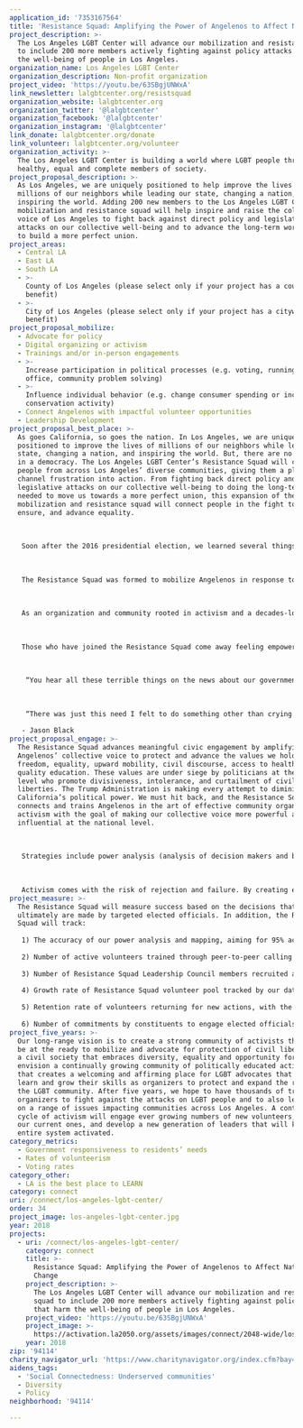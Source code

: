 ```yaml
---
application_id: '7353167564'
title: 'Resistance Squad: Amplifying the Power of Angelenos to Affect National Change'
project_description: >-
  The Los Angeles LGBT Center will advance our mobilization and resistance squad
  to include 200 more members actively fighting against policy attacks that harm
  the well-being of people in Los Angeles.
organization_name: Los Angeles LGBT Center
organization_description: Non-profit organization
project_video: 'https://youtu.be/63SBgjUNWxA'
link_newsletter: lalgbtcenter.org/resistsquad
organization_website: lalgbtcenter.org
organization_twitter: '@lalgbtcenter'
organization_facebook: '@lalgbtcenter'
organization_instagram: '@lalgbtcenter'
link_donate: lalgbtcenter.org/donate
link_volunteer: lalgbtcenter.org/volunteer
organization_activity: >-
  The Los Angeles LGBT Center is building a world where LGBT people thrive as
  healthy, equal and complete members of society.
project_proposal_description: >-
  As Los Angeles, we are uniquely positioned to help improve the lives of
  millions of our neighbors while leading our state, changing a nation, and
  inspiring the world. Adding 200 new members to the Los Angeles LGBT Center’s
  mobilization and resistance squad will help inspire and raise the collective
  voice of Los Angeles to fight back against direct policy and legislative
  attacks on our collective well-being and to advance the long-term work needed
  to build a more perfect union.
project_areas:
  - Central LA
  - East LA
  - South LA
  - >-
    County of Los Angeles (please select only if your project has a countywide
    benefit)
  - >-
    City of Los Angeles (please select only if your project has a citywide
    benefit)
project_proposal_mobilize:
  - Advocate for policy
  - Digital organizing or activism
  - Trainings and/or in-person engagements
  - >-
    Increase participation in political processes (e.g. voting, running for
    office, community problem solving)
  - >-
    Influence individual behavior (e.g. change consumer spending or increase
    conservation activity)
  - Connect Angelenos with impactful volunteer opportunities
  - Leadership Development
project_proposal_best_place: >-
  As goes California, so goes the nation. In Los Angeles, we are uniquely
  positioned to improve the lives of millions of our neighbors while leading our
  state, changing a nation, and inspiring the world. But, there are no days off
  in a democracy. The Los Angeles LGBT Center’s Resistance Squad will connect
  people from across Los Angeles’ diverse communities, giving them a place to
  channel frustration into action. From fighting back direct policy and
  legislative attacks on our collective well-being to doing the long-term work
  needed to move us towards a more perfect union, this expansion of the Center’s
  mobilization and resistance squad will connect people in the fight to protect,
  ensure, and advance equality.
   
   
   
   Soon after the 2016 presidential election, we learned several things very quickly. Attacks on our community would be rooted in fear and bigotry at a level not seen in decades (and that our youngest LGBT generation has not experienced in their lifetimes). Attacks leveled against other vulnerable populations, including immigrants and people needing to access affordable health care, would also touch LGBT people who were part of those communities. There was an immediate need to band together in solidarity. People wanted, and needed, to DO something.
   
   
   
   The Resistance Squad was formed to mobilize Angelenos in response to attacks by the new Administration. Now with LA2050, we will recruit and train 200 more volunteers in grassroots organizing to carry out effective phone banking, letter writing, social media and web-based mobilization campaigns, as well as demonstrations. Activations are designed to yield immediate results — ranging from a constituent in another state agreeing to call their congressional representative to affecting the outcome of a bill or policy. 
   
   
   
   As an organization and community rooted in activism and a decades-long battle for equality, fighting for justice and winning is what our community knows how to do. In fact, it’s one of the things we do best. Our goal is to build on this experience and empower Angelenos to lead social and political activations in their communities, and by so doing, amplify our collective voice so that politicians take notice. 
   
   
   
   Those who have joined the Resistance Squad come away feeling empowered:
   
   
   
    “You hear all these terrible things on the news about our government and what they are allowing to happen and you can feel so powerless. It’s been really great coming here doing the phone banking and writing the letters and knowing that you’re actually making a positive impact on people’s lives and putting your money where your mouth is. Rolling up your sleeves and not just yelling at your Facebook friends.” - Laura Wu
   
   
   
    “There was just this need I felt to do something other than crying into the wind. It’s been a very easy way to get involved and to feel like you’re doing something that benefits other people. You don’t feel like everyone’s got good intentions but nothing is really getting done.” 
   
   - Jason Black
project_proposal_engage: >-
  The Resistance Squad advances meaningful civic engagement by amplifying
  Angelenos’ collective voice to protect and advance the values we hold dear —
  freedom, equality, upward mobility, civil discourse, access to healthcare and
  quality education. These values are under siege by politicians at the national
  level who promote divisiveness, intolerance, and curtailment of civil
  liberties. The Trump Administration is making every attempt to diminish
  California’s political power. We must hit back, and the Resistance Squad
  connects and trains Angelenos in the art of effective community organizing and
  activism with the goal of making our collective voice more powerful and
  influential at the national level.
   
   
   
   Strategies include power analysis (analysis of decision makers and best tactics to exert influence), storytelling, and how to organize letter-writing, phonebank, social media or web-based mobilization campaigns, public protests, legislative visits and more. 
   
   
   
   Activism comes with the risk of rejection and failure. By creating exciting and affirming group experiences focused on obtaining concrete results, the Resistance Squad leaves participants with a great sense of accomplishment and pride that keeps them motivated. Moreover, the Resistance Squad model grows the pool of volunteers and skilled team leaders, providing the structure and tools to sustain engagement, not only under this current federal administration, but indefinitely.
project_measure: >-
  The Resistance Squad will measure success based on the decisions that
  ultimately are made by targeted elected officials. In addition, the Resistance
  Squad will track:
   
   1) The accuracy of our power analysis and mapping, aiming for 95% accuracy; 
   
   2) Number of active volunteers trained through peer-to-peer calling and social media with a goal of 200; 
   
   3) Number of Resistance Squad Leadership Council members recruited and trained with the goal of 50; 
   
   4) Growth rate of Resistance Squad volunteer pool tracked by our database with the goal of doubling over two years; 
   
   5) Retention rate of volunteers returning for new actions, with the goal of 80%; and 
   
   6) Number of commitments by constituents to engage elected officials, regardless of the policy vehicle, with the goal of 2,000 over the 2-year period.
project_five_years: >-
  Our long-range vision is to create a strong community of activists that will
  be at the ready to mobilize and advocate for protection of civil liberties and
  a civil society that embraces diversity, equality and opportunity for all. We
  envision a continually growing community of politically educated activists
  that creates a welcoming and affirming place for LGBT advocates that want to
  learn and grow their skills as organizers to protect and expand the rights of
  the LGBT community. After five years, we hope to have thousands of trained
  organizers to fight against the attacks on LGBT people and to also lead change
  on a range of issues impacting communities across Los Angeles. A continuous
  cycle of activism will engage ever growing numbers of new volunteers, sustain
  our current ones, and develop a new generation of leaders that will keep the
  entire system activated.
category_metrics:
  - Government responsiveness to residents’ needs
  - Rates of volunteerism
  - Voting rates
category_other:
  - LA is the best place to LEARN
category: connect
uri: /connect/los-angeles-lgbt-center/
order: 34
project_image: los-angeles-lgbt-center.jpg
year: 2018
projects:
  - uri: /connect/los-angeles-lgbt-center/
    category: connect
    title: >-
      Resistance Squad: Amplifying the Power of Angelenos to Affect National
      Change
    project_description: >-
      The Los Angeles LGBT Center will advance our mobilization and resistance
      squad to include 200 more members actively fighting against policy attacks
      that harm the well-being of people in Los Angeles.
    project_video: 'https://youtu.be/63SBgjUNWxA'
    project_image: >-
      https://activation.la2050.org/assets/images/connect/2048-wide/los-angeles-lgbt-center.jpg
    year: 2018
zip: '94114'
charity_navigator_url: 'https://www.charitynavigator.org/index.cfm?bay=search.profile&ein=953567895'
aidens_tags:
  - 'Social Connectedness: Underserved communities'
  - Diversity
  - Policy
neighborhood: '94114'

---
```


